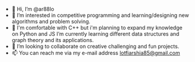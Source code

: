 - 👋 Hi, I’m @ar88lo
- 👀 I’m interested in competitive programming and learning/designing new algorithms and problem solving.
- 🌱 I'm comfortable with C++ but i'm planning to expand my knowledge on Python and JS I’m currently learning different data structures and graph theory and its applications.
- 💞️ I’m looking to collaborate on creative challenging and fun projects.
- 📫 You can reach me via my e-mail address lotfiarshia85@gmail.com

<!---
ar88lo/ar88lo is a ✨ special ✨ repository because its `README.md` (this file) appears on your GitHub profile.
You can click the Preview link to take a look at your changes.
--->
